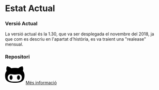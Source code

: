 <!-- TITLE: Estat Actual -->
<!-- SUBTITLE: Explicació de l'estat actual -->

# Estat Actual
### Versió Actual

La versió actual és la 1.30, que va ser desplegada el novembre del 2018, ja que com es descriu en l'apartat d'història, es va traient una "realease" mensual.

### Repositori

[![Repositori de VS](/uploads/github-character.png "Github Character")](https://github.com/Microsoft/vscode) [Més informació](https://wiki-js-epl.herokuapp.com/visual-studio-code/infraestruc-dev/repositori#repositori-del-projecte)